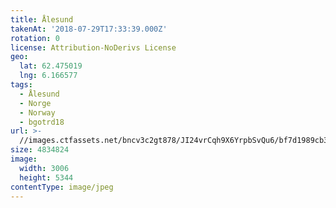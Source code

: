 ```yaml
---
title: Ålesund
takenAt: '2018-07-29T17:33:39.000Z'
rotation: 0
license: Attribution-NoDerivs License
geo:
  lat: 62.475019
  lng: 6.166577
tags:
  - Ålesund
  - Norge
  - Norway
  - bgotrd18
url: >-
  //images.ctfassets.net/bncv3c2gt878/JI24vrCqh9X6YrpbSvQu6/bf7d1989cb312654e8fd66cf4b81c2ce/lesund_43142047994_o
size: 4834824
image:
  width: 3006
  height: 5344
contentType: image/jpeg
---
```



